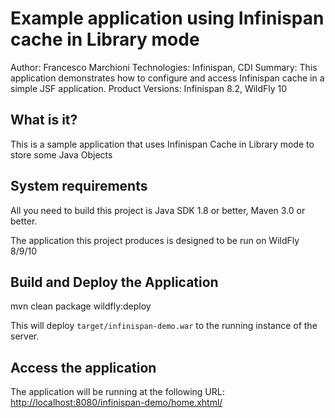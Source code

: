 Example application using Infinispan cache in Library mode 
===================================
Author: Francesco Marchioni 
Technologies: Infinispan, CDI
Summary: This application demonstrates how to configure and access Infinispan cache in a simple JSF application.
Product Versions: Infinispan 8.2, WildFly 10 

What is it?
-----------

This is a sample application that uses Infinispan Cache in Library mode to store some Java Objects

System requirements
-------------------

All you need to build this project is Java SDK 1.8 or better, Maven 3.0 or better.

The application this project produces is designed to be run on WildFly 8/9/10

 

Build and Deploy the Application 
------------------------------------------------


   mvn clean package wildfly:deploy
        
This will deploy `target/infinispan-demo.war` to the running instance of the server.
 

Access the application
---------------------

The application will be running at the following URL: <http://localhost:8080/infinispan-demo/home.xhtml/>


